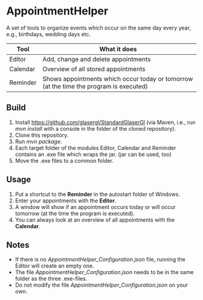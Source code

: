 # AppointmentHelper
A set of tools to organize events which occur on the same day every year, e.g., birthdays, wedding days etc.

Tool     | What it does
-------- | --------------------------------------------------------------------------------------
Editor   | Add, change and delete appointments
Calendar | Overview of all stored appointments
Reminder | Shows appointments which occur today or tomorrow (at the time the program is executed)

## Build
1. Install https://github.com/glasergl/StandardGlaserGl (via Maven, i.e., run *mvn install* with a console in the folder of the cloned repository).
1. Clone this repository.
1. Run *mvn package*.
1. Each target folder of the modules Editor, Calendar and Reminder contains an .exe file which wraps the jar. (jar can be used, too)
1. Move the .exe files to a common folder.

## Usage
1. Put a shortcut to the **Reminder** in the autostart folder of Windows.
1. Enter your appointments with the **Editor**.
1. A window will show if an appointment occurs today or will occur tomorrow (at the time the program is executed).
1. You can always look at an overview of all appointments with the **Calendar**.
  
## Notes
- If there is no *AppointmentHelper_Configuration.json* file, running the Editor will create an empty one.
- The file *AppointmentHelper_Configuration.json* needs to be in the same folder as the three .exe-files.
- Do not modify the file *AppointmentHelper_Configuration.json* on your own.
